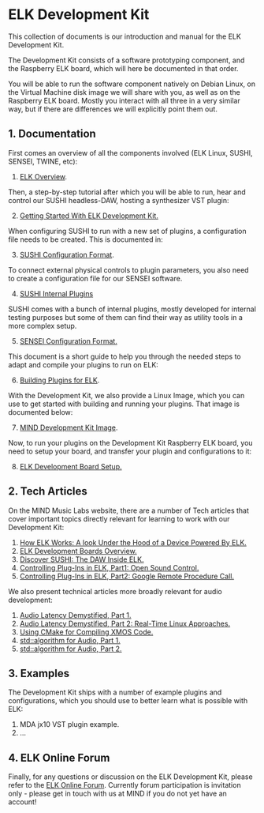 # ELK Development Kit

This collection of documents is our introduction and manual for the ELK Development Kit.

The Development Kit consists of a software prototyping component, and the Raspberry ELK board, which will here be documented in that order.

You will be able to run the software component natively on Debian Linux, on the Virtual Machine disk image we will share with you, as well as on the Raspberry ELK board. Mostly you interact with all three in a very similar way, but if there are differences we will explicitly point them out.

## 1. Documentation

First comes an overview of all the components involved (ELK Linux, SUSHI, SENSEI, TWINE, etc):

1. [ELK Overview](documents/elk_overview.md).

Then, a step-by-step tutorial after which you will be able to run, hear and control our SUSHI headless-DAW, hosting a synthesizer VST plugin:

2. [Getting Started With ELK Development Kit.](documents/getting_started_with_development_kit.md)

When configuring SUSHI to run with a new set of plugins, a configuration file needs to be created. This is documented in:

3. [SUSHI Configuration Format](documents/sushi_configuration_format.md).

To connect external physical controls to plugin parameters, you also need to create a configuration file for our SENSEI software.

4. [SUSHI Internal Plugins](documents/sushi_internal_plugins.md)

SUSHI comes with a bunch of internal plugins, mostly developed for internal testing purposes but some of them can find their way as utility tools in a more complex setup.

5. [SENSEI Configuration Format.](documents/sensei_configuration_format.md)

This document is a short guide to help you through the needed steps to adapt and compile your plugins to run on ELK:

6. [Building Plugins for ELK](documents/building_plugins_for_elk.md).

With the Development Kit, we also provide a Linux Image, which you can use to get started with building and running your plugins. That image is documented below:

7. [MIND Development Kit Image](documents/mind_devkit_image.md).

Now, to run your plugins on the Development Kit Raspberry ELK board, you need to setup your board, and transfer your plugin and configurations to it:

8. [ELK Development Board Setup.](documents/elk_development_board_setup.md)

## 2. Tech Articles

On the MIND Music Labs website, there are a number of Tech articles that cover important topics directly relevant for learning to work with our Development Kit:

1. [How ELK Works: A look Under the Hood of a Device Powered By ELK.](https://www.mindmusiclabs.com/a-look-under-the-hood-of-a-device-powered-by-elk/)
2. [ELK Development Boards Overview.](https://www.mindmusiclabs.com/development-board-overview/)
3. [Discover SUSHI: The DAW Inside ELK.](https://www.mindmusiclabs.com/daw-like-sushi/)
4. [Controlling Plug-Ins in ELK, Part1: Open Sound Control.](https://www.mindmusiclabs.com/controlling-plug-ins-in-elk-part-1-open-sound-control/)
5. [Controlling Plug-Ins in ELK, Part2: Google Remote Procedure Call.](https://www.mindmusiclabs.com/controlling-plug-ins-in-elk-part-2-google-remote-procedure-call-grpc/)

We also present technical articles more broadly relevant for audio development:

1. [Audio Latency Demystified, Part 1.](https://www.mindmusiclabs.com/audio-latency-demystified-part-1/)
2. [Audio Latency Demystified, Part 2: Real-Time Linux Approaches.](https://www.mindmusiclabs.com/audio-latency-demystified-part-2-4-real-time-linux-approaches/)
3. [Using CMake for Compiling XMOS Code.](https://www.mindmusiclabs.com/using-cmake-for-compiling-xmos-code/)
4. [std::algorithm for Audio, Part 1.](https://www.mindmusiclabs.com/stdalgorithm-for-audio/)
5. [std::algorithm for Audio, Part 2.](https://www.mindmusiclabs.com/stdalgorithm-for-audio-part-ii/)

## 3. Examples

The Development Kit ships with a number of example plugins and configurations, which you should use to better learn what is possible with ELK:

1. MDA jx10 VST plugin example.
2. ...

## 4. ELK Online Forum

Finally, for any questions or discussion on the ELK Development Kit, please refer to the [ELK Online Forum](https://forum.elkmusicos.com). Currently forum participation is invitation only - please get in touch with us at MIND if you do not yet have an account!